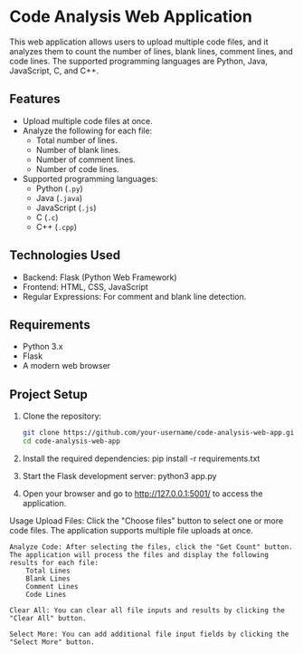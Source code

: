 # Code Analysis Web Application

This web application allows users to upload multiple code files, and it analyzes them to count the number of lines, blank lines, comment lines, and code lines. The supported programming languages are Python, Java, JavaScript, C, and C++.

## Features

- Upload multiple code files at once.
- Analyze the following for each file:
  - Total number of lines.
  - Number of blank lines.
  - Number of comment lines.
  - Number of code lines.
- Supported programming languages:
  - Python (`.py`)
  - Java (`.java`)
  - JavaScript (`.js`)
  - C (`.c`)
  - C++ (`.cpp`)

## Technologies Used

- Backend: Flask (Python Web Framework)
- Frontend: HTML, CSS, JavaScript
- Regular Expressions: For comment and blank line detection.

## Requirements

- Python 3.x
- Flask
- A modern web browser

## Project Setup

1. Clone the repository:

   ```bash
   git clone https://github.com/your-username/code-analysis-web-app.git
   cd code-analysis-web-app

2. Install the required dependencies:
    pip install -r requirements.txt

3. Start the Flask development server:
    python3 app.py

4. Open your browser and go to http://127.0.0.1:5001/ to access the application.

Usage
    Upload Files: Click the "Choose files" button to select one or more code files. The application supports multiple file uploads at once.

    Analyze Code: After selecting the files, click the "Get Count" button. The application will process the files and display the following results for each file:
        Total Lines
        Blank Lines
        Comment Lines
        Code Lines

    Clear All: You can clear all file inputs and results by clicking the "Clear All" button.

    Select More: You can add additional file input fields by clicking the "Select More" button.

